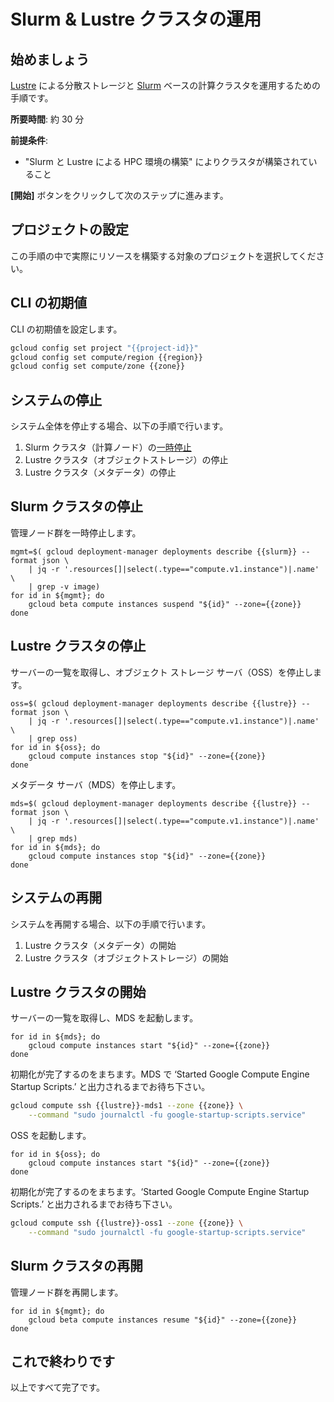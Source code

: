 # Slurm & Lustre クラスタの運用

<walkthrough-watcher-constant key="region" value="asia-northeast1"></walkthrough-watcher-constant>
<walkthrough-watcher-constant key="zone" value="asia-northeast1-c"></walkthrough-watcher-constant>
<walkthrough-watcher-constant key="lustre" value="lustre"></walkthrough-watcher-constant>
<walkthrough-watcher-constant key="slurm" value="slurm-01"></walkthrough-watcher-constant>

## 始めましょう

[Lustre](https://www.lustre.org/) による分散ストレージと [Slurm](https://slurm.schedmd.com/documentation.html) ベースの計算クラスタを運用するための手順です。

**所要時間**: 約 30 分

**前提条件**:

- "Slurm と Lustre による HPC 環境の構築" によりクラスタが構築されていること

**[開始]** ボタンをクリックして次のステップに進みます。

## プロジェクトの設定

この手順の中で実際にリソースを構築する対象のプロジェクトを選択してください。

<walkthrough-project-billing-setup permissions="compute.googleapis.com"></walkthrough-project-billing-setup>

## CLI の初期値

CLI の初期値を設定します。

```bash
gcloud config set project "{{project-id}}"
gcloud config set compute/region {{region}}
gcloud config set compute/zone {{zone}}
```

## システムの停止

システム全体を停止する場合、以下の手順で行います。

1. Slurm クラスタ（計算ノード）の[一時停止](https://cloud.google.com/compute/docs/instances/suspend-resume-instance?hl=ja)
2. Lustre クラスタ（オブジェクトストレージ）の停止
3. Lustre クラスタ（メタデータ）の停止

## Slurm クラスタの停止

管理ノード群を一時停止します。

```text
mgmt=$( gcloud deployment-manager deployments describe {{slurm}} --format json \
    | jq -r '.resources[]|select(.type=="compute.v1.instance")|.name' \
    | grep -v image)
for id in ${mgmt}; do
    gcloud beta compute instances suspend "${id}" --zone={{zone}}
done
```

## Lustre クラスタの停止

サーバーの一覧を取得し、オブジェクト ストレージ サーバ（OSS）を停止します。

```text
oss=$( gcloud deployment-manager deployments describe {{lustre}} --format json \
    | jq -r '.resources[]|select(.type=="compute.v1.instance")|.name' \
    | grep oss)
for id in ${oss}; do
    gcloud compute instances stop "${id}" --zone={{zone}}
done
```

メタデータ サーバ（MDS）を停止します。

```text
mds=$( gcloud deployment-manager deployments describe {{lustre}} --format json \
    | jq -r '.resources[]|select(.type=="compute.v1.instance")|.name' \
    | grep mds)
for id in ${mds}; do
    gcloud compute instances stop "${id}" --zone={{zone}}
done
```

## システムの再開

システムを再開する場合、以下の手順で行います。

1. Lustre クラスタ（メタデータ）の開始
2. Lustre クラスタ（オブジェクトストレージ）の開始

## Lustre クラスタの開始

サーバーの一覧を取得し、MDS を起動します。

```text
for id in ${mds}; do
    gcloud compute instances start "${id}" --zone={{zone}}
done
```

初期化が完了するのをまちます。MDS で ‘Started Google Compute Engine Startup Scripts.’ と出力されるまでお待ち下さい。

```bash
gcloud compute ssh {{lustre}}-mds1 --zone {{zone}} \
    --command "sudo journalctl -fu google-startup-scripts.service"
```

OSS を起動します。

```text
for id in ${oss}; do
    gcloud compute instances start "${id}" --zone={{zone}}
done
```

初期化が完了するのをまちます。‘Started Google Compute Engine Startup Scripts.’ と出力されるまでお待ち下さい。

```bash
gcloud compute ssh {{lustre}}-oss1 --zone {{zone}} \
    --command "sudo journalctl -fu google-startup-scripts.service"
```

## Slurm クラスタの再開

管理ノード群を再開します。

```text
for id in ${mgmt}; do
    gcloud beta compute instances resume "${id}" --zone={{zone}}
done
```

## これで終わりです

<walkthrough-conclusion-trophy></walkthrough-conclusion-trophy>

以上ですべて完了です。
